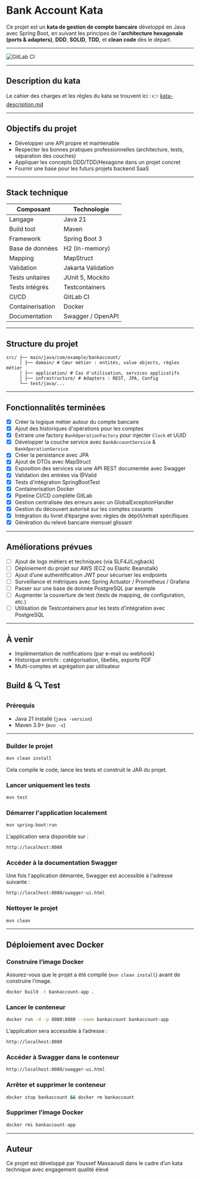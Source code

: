 # Bank Account Kata

Ce projet est un **kata de gestion de compte bancaire** développé en Java avec Spring Boot, en suivant les principes de l'**architecture hexagonale (ports & adapters)**, **DDD**, **SOLID**, **TDD**, et **clean code** dès le départ.

---

![GitLab CI](https://gitlab.com/exalt-it-dojo/candidats/youssef-massaoudi-bank-account-v2-ce373bc0-b409-4823-b398-a98a8000dde2/badges/bankaccount-kata-dev/pipeline.svg)

---

## Description du kata

Le cahier des charges et les règles du kata se trouvent ici :
👉 [kata-description.md](kata-description.md)

---

## Objectifs du projet

- Développer une API propre et maintenable
- Respecter les bonnes pratiques professionnelles (architecture, tests, séparation des couches)
- Appliquer les concepts DDD/TDD/Hexagone dans un projet concret
- Fournir une base pour les futurs projets backend SaaS

---

## Stack technique

| Composant       | Technologie         |
|-----------------|---------------------|
| Langage         | Java 21             |
| Build tool      | Maven               |
| Framework       | Spring Boot 3       |
| Base de données | H2 (in-memory)      |
| Mapping         | MapStruct           |
| Validation      | Jakarta Validation  |
| Tests unitaires | JUnit 5, Mockito    |
| Tests intégrés  | Testcontainers      |
| CI/CD           | GitLab CI           |
| Containerisation| Docker              |
| Documentation   | Swagger / OpenAPI   |

---

## Structure du projet

```
src/ ├── main/java/com/example/bankaccount/ 
     │ ├── domain/ # Cœur métier : entités, value objects, règles métier
     │ ├── application/ # Cas d'utilisation, services applicatifs
     │ ├── infrastructure/ # Adapters : REST, JPA, Config
     └── test/java/...
```

---

## Fonctionnalités terminées

- [x] Créer la logique métier autour du compte bancaire
- [x] Ajout des historiques d'opérations pour les comptes
- [x] Extraire une factory `BankOperationFactory` pour injecter `Clock` et UUID
- [x] Développer la couche service avec `BankAccountService` & `BankOperationService`
- [x] Créer la persistance avec JPA
- [x] Ajout de DTOs avec MapStruct
- [x] Exposition des services via une API REST documentée avec Swagger
- [x] Validation des entrées via @Valid
- [x] Tests d'intégration SpringBootTest
- [x] Containerisation Docker
- [x] Pipeline CI/CD complète GitLab
- [x] Gestion centralisée des erreurs avec un GlobalExceptionHandler
- [x] Gestion du découvert autorisé sur les comptes courants
- [x] Intégration du livret d’épargne avec règles de dépôt/retrait spécifiques
- [x] Génération du relevé bancaire mensuel glissant

---

## Améliorations prévues
- [ ]  Ajout de logs métiers et techniques (via SLF4J/Logback)
- [ ] Déploiement du projet sur AWS (EC2 ou Elastic Beanstalk)
- [ ] Ajout d’une authentification JWT pour sécuriser les endpoints
- [ ] Surveillance et métriques avec Spring Actuator / Prometheus / Grafana
- [ ] Passer sur une base de donnée PostgreSQL par exemple
- [ ] Augmenter la couverture de test (tests de mapping, de configuration, etc.)
- [ ] Utilisation de Testcontainers pour les tests d'intégration avec PostgreSQL

---

## À venir

- Implémentation de notifications (par e-mail ou webhook)
- Historique enrichi : catégorisation, libellés, exports PDF
- Multi-comptes et agrégation par utilisateur

## Build & 🔍 Test

### Prérequis

- Java 21 installé (`java -version`)
- Maven 3.9+ (`mvn -v`)

---

### Builder le projet

```bash
mvn clean install
```

Cela compile le code, lance les tests et construit le JAR du projet.

### Lancer uniquement les tests

```bash
mvn test
```

### Démarrer l'application localement

```bash
mvn spring-boot:run
```
L'application sera disponible sur : 
```bash
http://localhost:8080
```

### Accéder à la documentation Swagger

Une fois l'application démarrée, Swagger est accessible à l'adresse suivante :
```bash
http://localhost:8080/swagger-ui.html
```

### Nettoyer le projet

```bash
mvn clean
```

---

## Déploiement avec Docker

### Construire l’image Docker

Assurez-vous que le projet a été compilé (`mvn clean install`) avant de construire l’image.

```bash
docker build -t bankaccount-app .
```

### Lancer le conteneur

```bash
docker run -d -p 8080:8080 --name bankaccount bankaccount-app
```
L’application sera accessible à l’adresse :
```bash
http://localhost:8080
```

### Accéder à Swagger dans le conteneur

```bash
http://localhost:8080/swagger-ui.html
```

### Arrêter et supprimer le conteneur

```bash
docker stop bankaccount && docker rm bankaccount
```

### Supprimer l’image Docker

```bash
docker rmi bankaccount-app
```

---
## Auteur
Ce projet est développé par Youssef Massaoudi dans le cadre d’un kata technique avec engagement qualité élevé